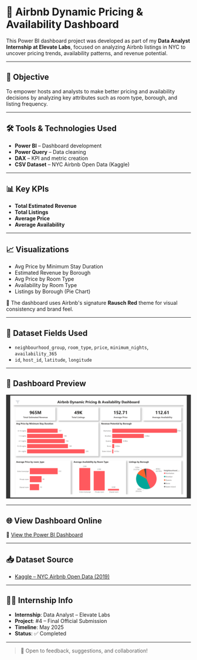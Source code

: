 # 🏡 Airbnb Dynamic Pricing & Availability Dashboard

This Power BI dashboard project was developed as part of my **Data Analyst Internship at Elevate Labs**, focused on analyzing Airbnb listings in NYC to uncover pricing trends, availability patterns, and revenue potential.

---

## 🎯 Objective

To empower hosts and analysts to make better pricing and availability decisions by analyzing key attributes such as room type, borough, and listing frequency.

---

## 🛠 Tools & Technologies Used

- **Power BI** – Dashboard development  
- **Power Query** – Data cleaning  
- **DAX** – KPI and metric creation  
- **CSV Dataset** – NYC Airbnb Open Data (Kaggle)

---

## 📊 Key KPIs

- **Total Estimated Revenue**
- **Total Listings**
- **Average Price**
- **Average Availability**

---

## 📈 Visualizations

- Avg Price by Minimum Stay Duration  
- Estimated Revenue by Borough  
- Avg Price by Room Type  
- Availability by Room Type  
- Listings by Borough (Pie Chart)

🎨 The dashboard uses Airbnb's signature **Rausch Red** theme for visual consistency and brand feel.

---

## 📁 Dataset Fields Used

- `neighbourhood_group`, `room_type`, `price`, `minimum_nights`, `availability_365`  
- `id`, `host_id`, `latitude`, `longitude`

---

## 📸 Dashboard Preview

![Dashboard Screenshot](https://github.com/TejasDeveloper-analyst/Elevate_labs/blob/3adbf2b9067b73c14fb1ae5896d24f74b5346cd2/PROJECT_4/Dashboard.png)

---

## 🌐 View Dashboard Online

🔗 [View the Power BI Dashboard](https://app.powerbi.com/view?r=eyJrIjoiMWY0MTFkYTEtYzI4Yi00NDZkLTg3ZWYtM2I4NzUyNjFkNTY2IiwidCI6IjUwMTcxNjkxLTExNDItNDFjMi1hNzZjLWM2MDljZDExMmYzZiJ9)

---

## 📥 Dataset Source

- [Kaggle – NYC Airbnb Open Data (2019)](https://www.kaggle.com/datasets/dgomonov/new-york-city-airbnb-open-data)

---

## 🧑‍💼 Internship Info

- **Internship**: Data Analyst – Elevate Labs  
- **Project**: #4 – Final Official Submission  
- **Timeline**: May 2025  
- **Status**: ✅ Completed

---

> 💬 Open to feedback, suggestions, and collaboration!
